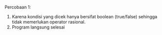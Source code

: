 Percobaan 1:
1. Karena kondisi yang dicek hanya bersifat boolean (true/false) sehingga tidak memerlukan operator rasional.
2. Program langsung selesai

